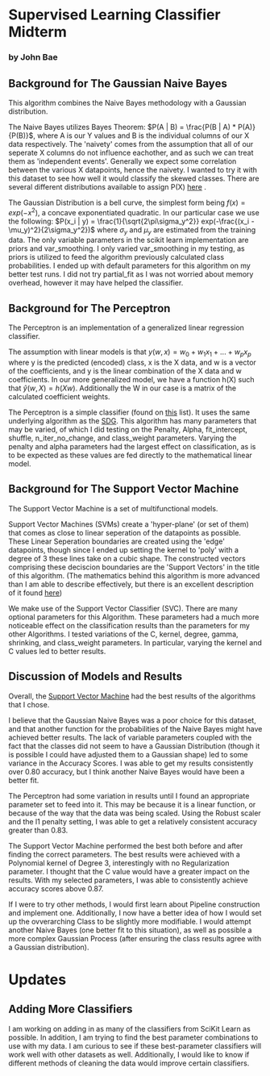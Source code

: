 # Supervised Learning Classifier Midterm 
### by John Bae
## Background for The Gaussian Naive Bayes
  This algorithm combines the Naive Bayes methodology with a Gaussian distribution. 
  
  The Naive Bayes utilizes Bayes Theorem: $P(A | B) = \frac{P(B | A) * P(A)}{P(B)}$, where A is our Y values and B is the 
  individual columns of our X data respectively. The 'naivety' comes from the assumption that all of our seperate X columns 
  do not influence eachother, and as such we can treat them as 'independent events'. Generally we expect some correlation 
  between the various X datapoints, hence the naivety. I wanted to try it with this dataset to see how well it would classify 
  the skewed classes. There are several different distributions available to assign P(X) [here](https://scikit-learn.org/stable/modules/naive_bayes.html) .
  
  The Gaussian Distribution is a bell curve, the simplest form being $f(x) = exp(-x^2)$, a concave exponentiated quadratic. In our particular case we use the following: $P(x_i | y) = \frac{1}{\sqrt{2\pi\sigma_y^2}} exp(-\frac{(x_i - \mu_y)^2}{2\sigma_y^2})$ where $\sigma_y$ and $\mu_y$ are estimated from the training data. The only variable parameters in the scikit learn implementation are priors and var_smoothing. I only varied var_smoothing in my testing, as priors is utilized to feed the algorithm previously calculated class probabilities. I ended up with default parameters for this algorithm on my better test runs. I did not try partial_fit as I was not worried about memory overhead, however it may have helped the classifier. 

## Background for The Perceptron
  The Perceptron is an implementation of a generalized linear regression classifier. 
  
  The assumption with linear models is that $y(w, x) = w_0 + w_1x_1 +...+w_px_p$ where y is the predicted (encoded) class, x is the X data, and w is a vector of the coefficients, and y is the linear combination of the X data and w coefficients. In our more generalized model, we have a function h(X) such that $\hat{y}(w, X) = h(Xw)$. Additionally the W in our case is a matrix of the calculated coefficient weights. 
  
  The Perceptron is a simple classifier (found on [this](https://scikit-learn.org/stable/modules/linear_model.html#perceptron) list). It uses the same underlying algorithm as the [SDG](https://scikit-learn.org/stable/modules/generated/sklearn.linear_model.SGDClassifier.html#sklearn.linear_model.SGDClassifier). This algorithm has many parameters that may be varied, of which I did testing on the Penalty, Alpha, fit_intercept, shuffle, n_iter_no_change, and class_weight parameters. Varying the penalty and alpha parameters had the largest effect on classification, as is to be expected as these values are fed directly to the mathematical linear model. 

## Background for The Support Vector Machine
  The Support Vector Machine is a set of multifunctional models.
  
  Support Vector Machines (SVMs) create a 'hyper-plane' (or set of them) that comes as close to linear seperation of the datapoints as possible. These Linear Seperation boundaries are created using the 'edge' datapoints, though since I ended up setting the kernel to 'poly' with a degree of 3 these lines take on a cubic shape. The constructed vectors comprising these deciscion boundaries are the 'Support Vectors' in the title of this algorithm. (The mathematics behind this algorithm is more advanced than I am able to describe effectively, but there is an excellent description of it found [here](https://scikit-learn.org/stable/modules/svm.html#mathematical-formulation)) 
  
  We make use of the Support Vector Classifier (SVC). There are many optional parameters for this Algorithm. These parameters had a much more noticeable effect on the classification results than the parameters for my other Algorithms. I tested variations of the C, kernel, degree, gamma, shrinking, and class_weight parameters. In particular, varying the kernel and C values led to better results. 
  
## Discussion of Models and Results
  Overall, the [Support Vector Machine](https://scikit-learn.org/stable/modules/svm.html) had the best results of the algorithms that I chose.
  
  I believe that the Gaussian Naive Bayes was a poor choice for this dataset, and that another function for the probabilities of the Naive Bayes might have achieved better results. The lack of variable parameters coupled with the fact that the classes did not seem to have a Gaussian Distribution (though it is possible I could have adjusted them to a Gaussian shape) led to some variance in the Accuracy Scores. I was able to get my results consistently over 0.80 accuracy, but I think another Naive Bayes would have been a better fit. 
  
  The Perceptron had some variation in results until I found an appropriate parameter set to feed into it. This may be because it is a linear function, or because of the way that the data was being scaled. Using the Robust scaler and the l1 penalty setting, I was able to get a relatively consistent accuracy greater than 0.83. 
  
  The Support Vector Machine performed the best both before and after finding the correct parameters. The best results were achieved with a Polynomial kernel of Degree 3, interestingly with no Regularization parameter. I thought that the C value would have a greater impact on the results. With my selected parameters, I was able to consistently achieve accuracy scores above 0.87. 
  
  If I were to try other methods, I would first learn about Pipeline construction and implement one. Additionally, I now have a better idea of how I would set up the ovverarching Class to be slightly more modifiable. I would attempt another Naive Bayes (one better fit to this situation), as well as possible a more complex Gaussian Process (after ensuring the class results agree with a Gaussian distribution). 


# Updates
## Adding More Classifiers

  I am working on adding in as many of the classifiers from SciKit Learn as possible. In addition, I am trying to find the best parameter combinations to use with my data. I am curious to see if these best-parameter classifiers will work well with other datasets as well. Additionally, I would like to know if different methods of cleaning the data would improve certain classifiers. 
